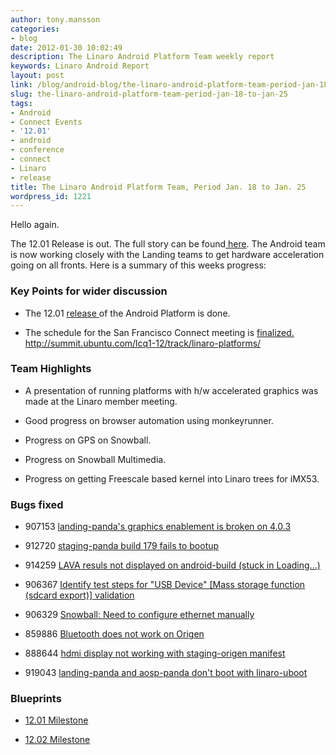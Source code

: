 ```yaml
---
author: tony.mansson
categories:
- blog
date: 2012-01-30 10:02:49
description: The Linaro Android Platform Team weekly report
keywords: Linaro Android Report
layout: post
link: /blog/android-blog/the-linaro-android-platform-team-period-jan-18-to-jan-25/
slug: the-linaro-android-platform-team-period-jan-18-to-jan-25
tags:
- Android
- Connect Events
- '12.01'
- android
- conference
- connect
- Linaro
- release
title: The Linaro Android Platform Team, Period Jan. 18 to Jan. 25
wordpress_id: 1221
---
```


Hello again.

The 12.01 Release is out. The full story can be found[ here](https://wiki-archive.linaro.org/Cycles/1201/Release/). The Android team is now working closely with the Landing teams to get hardware acceleration going on all fronts. Here is a summary of this weeks progress:


### Key Points for wider discussion

  * The 12.01  [ release ](http://releases.linaro.org/)of the Android Platform is done.


  * The schedule for the San Francisco Connect meeting is  [ finalized. ]()http://summit.ubuntu.com/lcq1-12/track/linaro-platforms/

### Team Highlights

  * A presentation of running platforms with h/w accelerated graphics was made at the Linaro member meeting.


  * Good progress on browser automation using monkeyrunner.


  * Progress on GPS on Snowball.


  * Progress on Snowball Multimedia.


  * Progress on getting Freescale based kernel into Linaro trees for iMX53.

### Bugs fixed

  * 907153	[ landing-panda's graphics enablement is broken on 4.0.3](https://bugs.launchpad.net/linaro-android/+bug/907153)


  * 912720	[ staging-panda build 179 fails to bootup](https://bugs.launchpad.net/linaro-android/+bug/912720)


  * 914259	[ LAVA resuls not displayed on android-build (stuck in Loading...)](https://bugs.launchpad.net/linaro-android/+bug/914259)


  * 906367	[ Identify test steps for "USB Device" [Mass storage function (sdcard export)] validation](https://bugs.launchpad.net/linaro-android/+bug/906367)


  * 906329	[ Snowball: Need to configure ethernet manually](https://bugs.launchpad.net/linaro-android/+bug/906329)


  * 859886	[ Bluetooth does not work on Origen](https://bugs.launchpad.net/linaro-android/+bug/859886)


  * 888644	[ hdmi display not working with staging-origen manifest](https://bugs.launchpad.net/linaro-android/+bug/888644)


  * 919043	[ landing-panda and aosp-panda don't boot with linaro-uboot](https://bugs.launchpad.net/linaro-android/+bug/919043)


### Blueprints

  * [12.01 Milestone](https://launchpad.net/linaro-android/+milestone/12.01)


  * [12.02 Milestone](https://launchpad.net/linaro-android/+milestone/12.02)